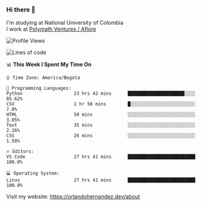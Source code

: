 ### Hi there 👋


<!--**AR4Z/AR4Z** is a ✨ _special_ ✨ repository because its `README.md` (this file) appears on your GitHub profile.

Here are some ideas to get you started:-->
I'm studying at National University of Colombia
<br>
I work at <a href="https://www.aflore.co/">Polymath Ventures / Aflore</a>
<br>

<!--START_SECTION:waka-->
![Profile Views](http://img.shields.io/badge/Profile%20Views-0-blue)

![Lines of code](https://img.shields.io/badge/From%20Hello%20World%20I%27ve%20Written-17.2%20million%20lines%20of%20code-blue)

📊 **This Week I Spent My Time On** 

```text
⌚︎ Time Zone: America/Bogota

💬 Programming Languages: 
Python                   23 hrs 42 mins      █████████████████████░░░░   85.62% 
CSV                      1 hr 56 mins        █░░░░░░░░░░░░░░░░░░░░░░░░   7.0% 
HTML                     50 mins             ░░░░░░░░░░░░░░░░░░░░░░░░░   3.05% 
Text                     35 mins             ░░░░░░░░░░░░░░░░░░░░░░░░░   2.16% 
CSS                      26 mins             ░░░░░░░░░░░░░░░░░░░░░░░░░   1.58%

🔥 Editors: 
VS Code                  27 hrs 41 mins      █████████████████████████   100.0%

💻 Operating System: 
Linux                    27 hrs 41 mins      █████████████████████████   100.0%

```


<!--END_SECTION:waka-->


Visit my website: https://orlandohernandez.dev/about

